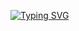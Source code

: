 [![Typing SVG](https://readme-typing-svg.demolab.com?font=PT+Mono&size=24&pause=1000&color=FFFFFF&background=FFFFFF00&center=true&vCenter=true&width=435&lines=Hi+there!+I'm+shkesh)](https://git.io/typing-svg)
